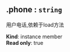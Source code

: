 <a name="module_miot/Account..IAccount+phone"></a>

## .phone : <code>string</code>
用户电话,依赖于load方法

**Kind**: instance member  
**Read only**: true  
